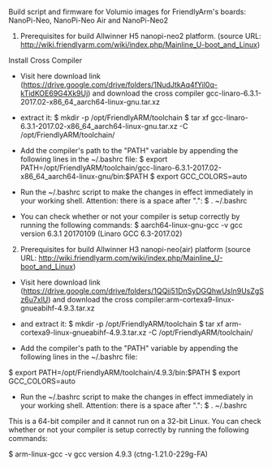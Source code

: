 
Build script and firmware for Volumio images for FriendlyArm's boards: NanoPi-Neo, NanoPi-Neo Air and NanoPi-Neo2

1. Prerequisites for build Allwinner H5 nanopi-neo2 platform.
(source URL: http://wiki.friendlyarm.com/wiki/index.php/Mainline_U-boot_and_Linux)

Install Cross Compiler
- Visit here download link (https://drive.google.com/drive/folders/1NudJtkAq4fYil0q-kTidKOE69G4Xk9Uj)
  and download the cross compiler gcc-linaro-6.3.1-2017.02-x86_64_aarch64-linux-gnu.tar.xz 

- extract it:
$ mkdir -p /opt/FriendlyARM/toolchain
$ tar xf gcc-linaro-6.3.1-2017.02-x86_64_aarch64-linux-gnu.tar.xz -C /opt/FriendlyARM/toolchain/

- Add the compiler's path to the "PATH" variable by appending the following lines in the ~/.bashrc file:
$ export PATH=/opt/FriendlyARM/toolchain/gcc-linaro-6.3.1-2017.02-x86_64_aarch64-linux-gnu/bin:$PATH
$ export GCC_COLORS=auto

- Run the ~/.bashrc script to make the changes in effect immediately in your working shell. 
  Attention: there is a space after ".":
$ . ~/.bashrc
  
- You can check whether or not your compiler is setup correctly by running the following commands:
$ aarch64-linux-gnu-gcc -v
gcc version 6.3.1 20170109 (Linaro GCC 6.3-2017.02)


2. Prerequisites for build Allwinner H3 nanopi-neo(air) platform
(source URL: http://wiki.friendlyarm.com/wiki/index.php/Mainline_U-boot_and_Linux)

- Visit here download link (https://drive.google.com/drive/folders/1QQjj51DnSyDGQhwUsIn9UsZgSz6u7xlU)
  and download the cross compiler:arm-cortexa9-linux-gnueabihf-4.9.3.tar.xz 
- and extract it:
$ mkdir -p /opt/FriendlyARM/toolchain
$ tar xf arm-cortexa9-linux-gnueabihf-4.9.3.tar.xz -C /opt/FriendlyARM/toolchain/

- Add the compiler's path to the "PATH" variable by appending the following lines in the ~/.bashrc file:

$ export PATH=/opt/FriendlyARM/toolchain/4.9.3/bin:$PATH
$ export GCC_COLORS=auto
- Run the ~/.bashrc script to make the changes in effect immediately in your working shell. 
  Attention: there is a space after ".":
$ . ~/.bashrc

This is a 64-bit compiler and it cannot run on a 32-bit Linux. You can check whether or not your compiler is setup correctly by running the following commands:

$ arm-linux-gcc -v
gcc version 4.9.3 (ctng-1.21.0-229g-FA)

